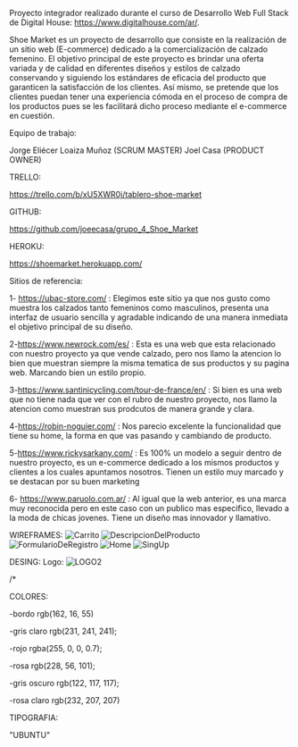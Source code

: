 Proyecto integrador realizado durante el curso de Desarrollo Web Full Stack de Digital House: https://www.digitalhouse.com/ar/.


Shoe Market es un proyecto de desarrollo que consiste en la realización de un sitio web (E-commerce)  dedicado a la comercialización de calzado femenino. El objetivo principal de este proyecto es brindar una oferta variada y de calidad en diferentes diseños y estilos de calzado conservando y siguiendo los estándares de eficacia del producto que garanticen la satisfacción de los clientes. Así mismo, se pretende que los clientes puedan tener una experiencia cómoda en el proceso de compra de los productos pues se les facilitará dicho proceso mediante el e-commerce en cuestión.


Equipo de trabajo:

Jorge Eliécer Loaiza Muñoz (SCRUM MASTER) 
Joel Casa (PRODUCT OWNER)

TRELLO:

https://trello.com/b/xU5XWR0j/tablero-shoe-market

GITHUB:

https://github.com/joeecasa/grupo_4_Shoe_Market

HEROKU:

https://shoemarket.herokuapp.com/

Sitios de referencia:

1- https://ubac-store.com/ : Elegimos este sitio ya que nos gusto como muestra los calzados tanto femeninos como masculinos, presenta una interfaz de usuario sencilla y agradable indicando de una manera inmediata el objetivo principal de su diseño.

2-https://www.newrock.com/es/ : Esta es una web que esta relacionado con nuestro proyecto ya que vende calzado, pero nos llamo la atencion lo bien que muestran siempre la misma tematica de sus productos y su pagina web. Marcando bien un estilo propio.

3-https://www.santinicycling.com/tour-de-france/en/ : Si bien es una web que no tiene nada que ver con el rubro de nuestro proyecto, nos llamo la atencion como muestran sus prodcutos de manera grande y clara.

4-https://robin-noguier.com/ : Nos parecio excelente la funcionalidad que tiene su home, la forma en que vas pasando y cambiando de producto.

5-https://www.rickysarkany.com/ : Es 100% un modelo a seguir dentro de nuestro proyecto, es un e-commerce dedicado a los mismos productos y clientes a los cuales apuntamos nosotros. Tienen un estilo muy marcado y se destacan por su buen marketing

6- https://www.paruolo.com.ar/ : Al igual que la web anterior, es una marca muy reconocida pero en este caso con un publico mas especifico, llevado a la moda de chicas jovenes. Tiene un diseño mas innovador y llamativo.


WIREFRAMES:
![Carrito](https://user-images.githubusercontent.com/101527250/164489339-68cd33a7-8e19-49a4-ac35-949302f4f44c.jpg)
![DescripcionDelProducto](https://user-images.githubusercontent.com/101527250/164489361-658adf4a-c2b2-401a-bbfe-f77270db327c.jpg)
![FormularioDeRegistro](https://user-images.githubusercontent.com/101527250/164489370-a2519861-0b26-4748-96ac-b9ed6a906574.jpg)
![Home](https://user-images.githubusercontent.com/101527250/164489377-4951ec6b-7300-456c-a627-9e3f0c4bcdf2.jpg)
![SingUp](https://user-images.githubusercontent.com/101527250/164489385-02602d33-8578-42b0-ba01-a3bb21091dd8.jpg)

DESING:
Logo:
![LOGO2](https://user-images.githubusercontent.com/101527250/164489733-9575423e-ce22-4abb-bf89-ce79e13ead6d.jpg)

/* 

COLORES:

-bordo  rgb(162, 16, 55)

-gris claro  rgb(231, 241, 241);

-rojo rgba(255, 0, 0, 0.7);

-rosa rgb(228, 56, 101);

-gris oscuro rgb(122, 117, 117);

-rosa claro rgb(232, 207, 207)
 
 TIPOGRAFIA: 

 "UBUNTU"









